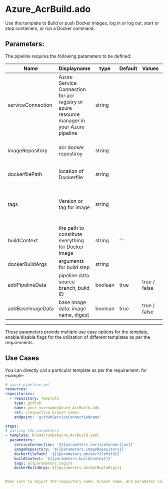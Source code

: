 # Azure_AcrBuild.ado
Use this template to Build or push Docker images, log in or log out, start or stop containers, or run a Docker command.

## Parameters:

The pipeline requires the following parameters to be defined:


| Name  | Displayname | type | Default | Values | Opional/Required | Comments |
| ------------- | ------------- | ------------- | ------------- | ------------- | ------------- | ------------- |
| serviceConnection | Azure Service Connection for acr registry or azure resource manager in your Azure pipeline | string | | | Required | This helps the module to authenticate with registry or azure cli |
| imageRepository | acr docker repostiroy | string | | | Required | docker registry imagename to be created |
| dockerfilePath  | location of Dockerfile | string | | | Optional | Required when buid step |
| tags | Version or tag for image | string |  | | Required | when multiple tags pass in following way: **"1.2.3,latest"** |
| buildContext  | the path to constitute everything for Docker Image | string | '.' | | Optional | Optionally used with build step |
| dockerBuildArgs | arguments for build step | string | | | Optional |--build-arg var.value=1 |
| addPipelineData  | pipeline data: source branch, build ID| boolean | true | true / false | Optional | helps to inspect error of image built |
| addBaseImageData | base image data: image name, digest | boolean | true | true / false | Optional |helps in traceability |

--------------------------------------------------------------------------------------------------------------------------------------------------

These parameters provide multiple use case options for the template, enable/disable flags for the utilization of different templates as per the requirements.


## Use Cases

You can directly call a particular template as per the requirement. for example: 

  ```yaml
  # azure-pipeline.yml
  resources:
  repositories:
    - repository: Template
      type: github
      name: your_username/Azure_AcrBuild.ado
      ref: <respective branch name>
      endpoint: 'githubServiceConnectioNname'

  steps:
  # passing the parameters
  - template: BreadcrumbsAzure_AcrBuild.yaml
    parameters:
      serviceConnection: '${{parameters.serviceConnection}}'
      imageRepository: '${{parameters.imageRepository}}'
      dockerfilePath: '${{parameters.dockerfilePath}}'
      buildContext: '${{parameters.buildContext}}'
      tags: ${{parameters.tags}}
      dockerBuildArgs: ${{parameters.dockerBuildArgs}}
        
  
Make sure to adjust the repository name, branch name, and parameter values according to your project's requirements.

  ```
